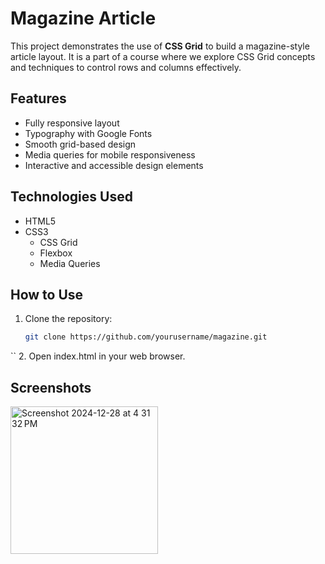 # Magazine Article

This project demonstrates the use of **CSS Grid** to build a magazine-style article layout. It is a part of a course where we explore CSS Grid concepts and techniques to control rows and columns effectively.

## Features

- Fully responsive layout
- Typography with Google Fonts
- Smooth grid-based design
- Media queries for mobile responsiveness
- Interactive and accessible design elements

## Technologies Used

- HTML5
- CSS3
  - CSS Grid
  - Flexbox
  - Media Queries

## How to Use

1. Clone the repository:
   ```bash
   git clone https://github.com/yourusername/magazine.git
``
2. Open index.html in your web browser.


## Screenshots
<img width="236" alt="Screenshot 2024-12-28 at 4 31 32 PM" src="https://github.com/user-attachments/assets/41a46dfe-0dc2-4584-99ff-aa20b40cc509" />


